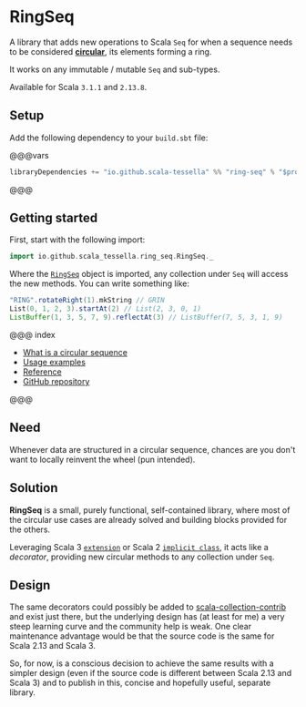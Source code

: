 # RingSeq

A library that adds new operations to Scala `Seq`
for when a sequence needs to be considered [**circular**](what-is.html),
its elements forming a ring.

It works on any immutable / mutable `Seq` and sub-types.

Available for Scala `3.1.1` and `2.13.8`.

## Setup

Add the following dependency to your `build.sbt` file:

@@@vars
~~~ scala
libraryDependencies += "io.github.scala-tessella" %% "ring-seq" % "$project.version$"
~~~
@@@

## Getting started

First, start with the following import:

```scala
import io.github.scala_tessella.ring_seq.RingSeq._
```

Where the [`RingSeq`](https://github.com/scala-tessella/ring-seq/blob/master/src/main/scala/io/github/scala_tessella/ring_seq/RingSeq.scala) object is imported, any collection under `Seq`
will access the new methods. You can write something like:

```scala
"RING".rotateRight(1).mkString // GRIN
List(0, 1, 2, 3).startAt(2) // List(2, 3, 0, 1)
ListBuffer(1, 3, 5, 7, 9).reflectAt(3) // ListBuffer(7, 5, 3, 1, 9)
```

@@@ index
* [What is a circular sequence](what-is.md)
* [Usage examples](usage.md)
* [Reference](reference.md)
* [GitHub repository](github.md)

@@@

## Need
Whenever data are structured in a circular sequence,
chances are you don't want to locally reinvent the wheel (pun intended).

## Solution
**RingSeq** is a small, purely functional, self-contained library,
where most of the circular use cases are already solved
and building blocks provided for the others.

Leveraging Scala 3 [`extension`](https://docs.scala-lang.org/scala3/book/ca-extension-methods.html)
or Scala 2 [`implicit class`](https://docs.scala-lang.org/overviews/core/implicit-classes.html),
it acts like a _decorator_,
providing new circular methods to any collection under `Seq`.

## Design

The same decorators could possibly be added to [scala-collection-contrib](https://github.com/scala/scala-collection-contrib) and exist just there,
but the underlying design has (at least for me) a very steep learning curve and the community help is weak.
One clear maintenance advantage would be that the source code is the same for Scala 2.13 and Scala 3.

So, for now, is a conscious decision to achieve the same results with a simpler design (even if the source code is different between Scala 2.13 and Scala 3) and to publish in this, concise and hopefully useful, separate library.
